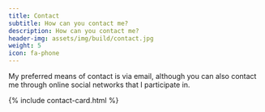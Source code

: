 ```yaml
---
title: Contact
subtitle: How can you contact me?
description: How can you contact me?
header-img: assets/img/build/contact.jpg
weight: 5
icon: fa-phone
---
```


My preferred means of contact is via email, although you can also contact me through online social networks that I participate
in.

<div class="contact-card-container">
{% include contact-card.html %}
</div>
